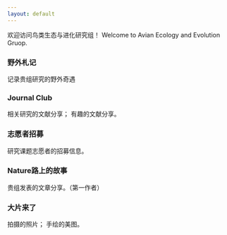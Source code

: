 ```yaml
---
layout: default
---
```


欢迎访问鸟类生态与进化研究组！
Welcome to Avian Ecology and Evolution Gruop.


### 野外札记

记录贵组研究的野外奇遇

### Journal Club

相关研究的文献分享；
有趣的文献分享。

### 志愿者招募

研究课题志愿者的招募信息。

### Nature路上的故事

贵组发表的文章分享。（第一作者）

### 大片来了

拍摄的照片；
手绘的美图。

